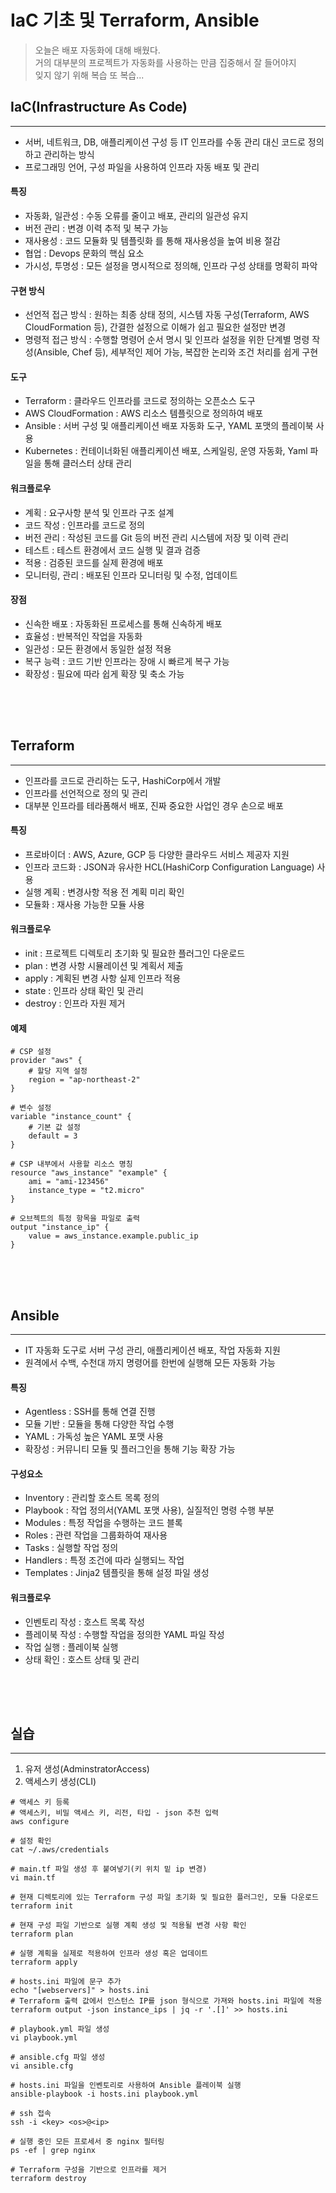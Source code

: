 # IaC 기초 및 Terraform, Ansible

> 오늘은 배포 자동화에 대해 배웠다.  
> 거의 대부분의 프로젝트가 자동화를 사용하는 만큼 집중해서 잘 들어야지      
> 잊지 않기 위해 복습 또 복습...

## IaC(Infrastructure As Code)
*** 
- 서버, 네트워크, DB, 애플리케이션 구성 등 IT 인프라를 수동 관리 대신 코드로 정의하고 관리하는 방식
- 프로그래밍 언어, 구성 파일을 사용하여 인프라 자동 배포 및 관리

#### 특징
- 자동화, 일관성 : 수동 오류를 줄이고 배포, 관리의 일관성 유지
- 버전 관리 : 변경 이력 추적 및 복구 가능
- 재사용성 : 코드 모듈화 및 템플릿화 를 통해 재사용성을 높여 비용 절감
- 협업 : Devops 문화의 핵심 요소
- 가시성, 투명성 : 모든 설정을 명시적으로 정의해, 인프라 구성 상태를 명확히 파악

#### 구현 방식
- 선언적 접근 방식 : 원하는 최종 상태 정의, 시스템 자동 구성(Terraform, AWS CloudFormation 등), 간결한 설정으로 이해가 쉽고 필요한 설정만 변경
- 명령적 접근 방식 : 수행할 명령어 순서 명시 및 인프라 설정을 위한 단계별 명령 작성(Ansible, Chef 등), 세부적인 제어 가능, 복잡한 논리와 조건 처리를 쉽게 구현

#### 도구
- Terraform : 클라우드 인프라를 코드로 정의하는 오픈소스 도구
- AWS CloudFormation : AWS 리소스 템플릿으로 정의하여 배포
- Ansible : 서버 구성 및 애플리케이션 배포 자동화 도구, YAML 포맷의 플레이북 사용
- Kubernetes : 컨테이너화된 애플리케이션 배포, 스케일링, 운영 자동화, Yaml 파일을 통해 클러스터 상태 관리

#### 워크플로우
- 계획 : 요구사항 분석 및 인프라 구조 설계
- 코드 작성 : 인프라를 코드로 정의
- 버전 관리 : 작성된 코드를 Git 등의 버전 관리 시스템에 저장 및 이력 관리
- 테스트 : 테스트 환경에서 코드 실행 및 결과 검증
- 적용 : 검증된 코드를 실제 환경에 배포
- 모니터링, 관리 : 배포된 인프라 모니터링 및 수정, 업데이트

#### 장점
- 신속한 배포 : 자동화된 프로세스를 통해 신속하게 배포
- 효율성 : 반복적인 작업을 자동화
- 일관성 : 모든 환경에서 동일한 설정 적용
- 복구 능력 : 코드 기반 인프라는 장애 시 빠르게 복구 가능
- 확장성 : 필요에 따라 쉽게 확장 및 축소 가능

<div style="height: 50px;"></div>

## Terraform
*** 
- 인프라를 코드로 관리하는 도구, HashiCorp에서 개발
- 인프라를 선언적으로 정의 및 관리
- 대부분 인프라를 테라폼해서 배포, 진짜 중요한 사업인 경우 손으로 배포

#### 특징
- 프로바이더 : AWS, Azure, GCP 등 다양한 클라우드 서비스 제공자 지원
- 인프라 코드화 : JSON과 유사한 HCL(HashiCorp Configuration Language) 사용
- 실행 계획 : 변경사항 적용 전 계획 미리 확인
- 모듈화 : 재사용 가능한 모듈 사용

#### 워크플로우
- init : 프로젝트 디렉토리 초기화 및 필요한 플러그인 다운로드
- plan : 변경 사항 시뮬레이션 및 계획서 제출
- apply : 계획된 변경 사항 실제 인프라 적용
- state : 인프라 상태 확인 및 관리
- destroy : 인프라 자원 제거

#### 예제
```shell
# CSP 설정
provider "aws" {
    # 할당 지역 설정
    region = "ap-northeast-2"
}

# 변수 설정
variable "instance_count" {
    # 기본 값 설정
    default = 3
}

# CSP 내부에서 사용할 리소스 명칭
resource "aws_instance" "example" {
    ami = "ami-123456"
    instance_type = "t2.micro"
}

# 오브젝트의 특정 항목을 파일로 출력
output "instance_ip" {
    value = aws_instance.example.public_ip
}
```

<div style="height: 50px;"></div>

## Ansible
*** 
- IT 자동화 도구로 서버 구성 관리, 애플리케이션 배포, 작업 자동화 지원
- 원격에서 수백, 수천대 까지 명령어를 한번에 실행해 모든 자동화 가능

#### 특징
- Agentless : SSH를 통해 연결 진행
- 모듈 기반 : 모듈을 통해 다양한 작업 수행
- YAML : 가독성 높은 YAML 포맷 사용
- 확장성 : 커뮤니티 모듈 및 플러그인을 통해 기능 확장 가능

#### 구성요소
- Inventory : 관리할 호스트 목록 정의
- Playbook : 작업 정의서(YAML 포맷 사용), 실질적인 명령 수행 부분
- Modules : 특정 작업을 수행하는 코드 블록
- Roles : 관련 작업을 그룹화하여 재사용
- Tasks : 실행할 작업 정의
- Handlers : 특정 조건에 따라 실행되느 작업
- Templates : Jinja2 템플릿을 통해 설정 파일 생성

#### 워크플로우
- 인벤토리 작성 : 호스트 목록 작성
- 플레이북 작성 : 수행할 작업을 정의한 YAML 파일 작성
- 작업 실행 : 플레이북 실행
- 상태 확인 : 호스트 상태 및 관리

<div style="height: 50px;"></div>

## 실습
***
1. 유저 생성(AdminstratorAccess)
2. 액세스키 생성(CLI)

```shell
# 액세스 키 등록
# 액세스키, 비밀 액세스 키, 리전, 타입 - json 추천 입력
aws configure

# 설정 확인
cat ~/.aws/credentials

# main.tf 파일 생성 후 붙여넣기(키 위치 밑 ip 변경)
vi main.tf

# 현재 디렉토리에 있는 Terraform 구성 파일 초기화 및 필요한 플러그인, 모듈 다운로드
terraform init

# 현재 구성 파일 기반으로 실행 계획 생성 및 적용될 변경 사항 확인
terraform plan

# 실행 계획을 실제로 적용하여 인프라 생성 혹은 업데이트
terraform apply

# hosts.ini 파일에 문구 추가
echo "[webservers]" > hosts.ini
# Terraform 출력 값에서 인스턴스 IP를 json 형식으로 가져와 hosts.ini 파일에 적용
terraform output -json instance_ips | jq -r '.[]' >> hosts.ini

# playbook.yml 파일 생성
vi playbook.yml

# ansible.cfg 파일 생성
vi ansible.cfg

# hosts.ini 파일을 인벤토리로 사용하여 Ansible 플레이북 실행
ansible-playbook -i hosts.ini playbook.yml

# ssh 접속
ssh -i <key> <os>@<ip>

# 실행 중인 모든 프로세서 중 nginx 필터링
ps -ef | grep nginx

# Terraform 구성을 기반으로 인프라를 제거
terraform destroy
```

